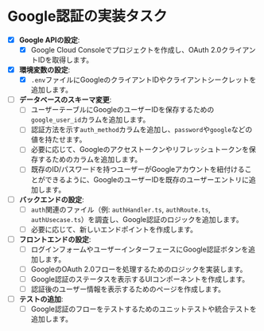 # Google認証の実装タスク

- [x] **Google APIの設定**:
  - [x] Google Cloud Consoleでプロジェクトを作成し、OAuth 2.0クライアントIDを取得します。

- [x] **環境変数の設定**:
  - [x] `.env`ファイルにGoogleのクライアントIDやクライアントシークレットを追加します。

- [ ] **データベースのスキーマ変更**:
  - [ ] ユーザーテーブルにGoogleのユーザーIDを保存するための`google_user_id`カラムを追加します。
  - [ ] 認証方法を示す`auth_method`カラムを追加し、`password`や`google`などの値を持たせます。
  - [ ] 必要に応じて、Googleのアクセストークンやリフレッシュトークンを保存するためのカラムを追加します。
  - [ ] 既存のID/パスワードを持つユーザーがGoogleアカウントを紐付けることができるように、GoogleのユーザーIDを既存のユーザーエントリに追加します。

- [ ] **バックエンドの設定**:
  - [ ] `auth`関連のファイル（例: `authHandler.ts`, `authRoute.ts`, `authUsecase.ts`）を調査し、Google認証のロジックを追加します。
  - [ ] 必要に応じて、新しいエンドポイントを作成します。

- [ ] **フロントエンドの設定**:
  - [ ] ログインフォームやユーザーインターフェースにGoogle認証ボタンを追加します。
  - [ ] GoogleのOAuth 2.0フローを処理するためのロジックを実装します。
  - [ ] Google認証のステータスを表示するUIコンポーネントを作成します。
  - [ ] 認証後のユーザー情報を表示するためのページを作成します。

- [ ] **テストの追加**:
  - [ ] Google認証のフローをテストするためのユニットテストや統合テストを追加します。
